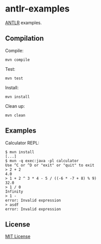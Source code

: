 # antlr-examples

[ANTLR](http://www.antlr.org/) examples.

## Compilation

Compile:

    mvn compile

Test:

    mvn test

Install:

    mvn install

Clean up:

    mvn clean

## Examples

Calculator REPL:

    $ mvn install
    [...]
    $ mvn -q exec:java -pl calculator
    Use ^C or ^D or "exit" or "quit" to exit
    > 2 + 2
    4.0
    > 1 + 2 ^ 3 * 4 - 5 / ((-6 * -7 + 8) % 9)
    32.0
    > 1 / 0
    Infinity
    > 1 -
    error: Invalid expression
    > asdf
    error: Invalid expression

## License

[MIT License](LICENSE.txt)
